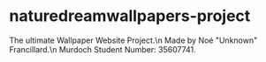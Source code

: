 # naturedreamwallpapers-project
The ultimate Wallpaper Website Project.\n
Made by Noé "Unknown" Francillard.\n
Murdoch Student Number: 35607741.
